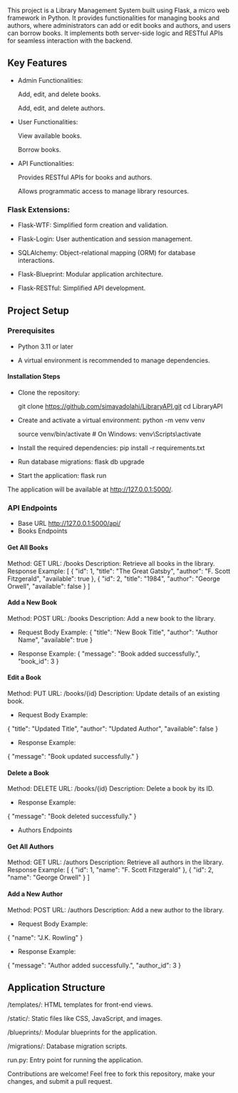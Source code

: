This project is a Library Management System built using Flask, a micro web framework in Python. It provides functionalities for managing books and authors, where administrators can add or edit books and authors, and users can borrow books. It implements both server-side logic and RESTful APIs for seamless interaction with the backend.

## Key Features

- Admin Functionalities:

  Add, edit, and delete books.

  Add, edit, and delete authors.

- User Functionalities:

  View available books.

  Borrow books.

- API Functionalities:

  Provides RESTful APIs for books and authors.

  Allows programmatic access to manage library resources.

### Flask Extensions:

- Flask-WTF: Simplified form creation and validation.

- Flask-Login: User authentication and session management.

- SQLAlchemy: Object-relational mapping (ORM) for database interactions.

- Flask-Blueprint: Modular application architecture.

- Flask-RESTful: Simplified API development.

## Project Setup

### Prerequisites

- Python 3.11 or later

- A virtual environment is recommended to manage dependencies.

#### Installation Steps

- Clone the repository:

  git clone https://github.com/simayadolahi/LibraryAPI.git
  cd LibraryAPI

- Create and activate a virtual environment:
  python -m venv venv
  
  source venv/bin/activate   # On Windows: venv\Scripts\activate
  
- Install the required dependencies: 
  pip install -r requirements.txt
- Run database migrations: 
  flask db upgrade
- Start the application: 
  flask run

The application will be available at http://127.0.0.1:5000/.

### API Endpoints

- Base URL
 http://127.0.0.1:5000/api/
- Books Endpoints
#### Get All Books
Method: GET
URL: /books
Description: Retrieve all books in the library.
Response Example:
[
    {
        "id": 1,
        "title": "The Great Gatsby",
        "author": "F. Scott Fitzgerald",
        "available": true
    },
    {
        "id": 2,
        "title": "1984",
        "author": "George Orwell",
        "available": false
    }
]
#### Add a New Book
Method: POST
URL: /books
Description: Add a new book to the library.
- Request Body Example:
{
    "title": "New Book Title",
    "author": "Author Name",
    "available": true
}

- Response Example:
{
    "message": "Book added successfully.",
    "book_id": 3
}

#### Edit a Book
Method: PUT
URL: /books/{id}
Description: Update details of an existing book.

- Request Body Example:

{
    "title": "Updated Title",
    "author": "Updated Author",
    "available": false
}

- Response Example:

{
    "message": "Book updated successfully."
}

#### Delete a Book
Method: DELETE
URL: /books/{id}
Description: Delete a book by its ID.

- Response Example:

{
    "message": "Book deleted successfully."
}

- Authors Endpoints
#### Get All Authors
Method: GET
URL: /authors
Description: Retrieve all authors in the library.
Response Example:
[
    {
        "id": 1,
        "name": "F. Scott Fitzgerald"
    },
    {
        "id": 2,
        "name": "George Orwell"
    }
]

#### Add a New Author
Method: POST
URL: /authors
Description: Add a new author to the library.

- Request Body Example:

{
    "name": "J.K. Rowling"
}

- Response Example:

{
    "message": "Author added successfully.",
    "author_id": 3
}

## Application Structure

/templates/: HTML templates for front-end views.

/static/: Static files like CSS, JavaScript, and images.

/blueprints/: Modular blueprints for the application.

/migrations/: Database migration scripts.

run.py: Entry point for running the application.

Contributions are welcome! Feel free to fork this repository, make your changes, and submit a pull request.


